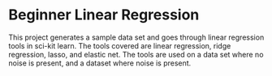 # Beginner Linear Regression

This project generates a sample data set and goes through linear regression tools in sci-kit learn. The tools covered are linear regression, ridge regression, lasso, and elastic net. The tools are used on a data set where no noise is present, and a dataset where noise is present.
